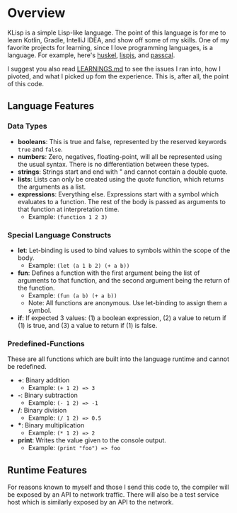 # Overview
KLisp is a simple Lisp-like language. The point of this language is for me to learn Kotlin, Gradle, IntelliJ IDEA, and 
show off some of my skills. One of my favorite projects for learning, since I love programming languages, is a language.
For example, here's [huskel](https://github.com/john-patterson/huskel), [lispjs](https://github.com/john-patterson/lispjs),
and [passcal](https://github.com/john-patterson/passcal).

I suggest you also read [LEARNINGS.md](LEARNINGS.md) to see the issues I ran into, how I pivoted, and what I picked up
fom the experience. This is, after all, the point of this code.

## Language Features

### Data Types

* __booleans__: This is true and false, represented by the reserved keywords `true` and `false`.
* __numbers__: Zero, negatives, floating-point, will all be represented using the usual syntax. There is no
differentiation between these types.
* __strings__: Strings start and end with " and cannot contain a double quote.
* __lists__: Lists can only be created using the _quote_ function, which returns the arguments as a list.
* __expressions__: Everything else. Expressions start with a symbol which evaluates to a function. The rest of the
body is passed as arguments to that function at interpretation time.
   - Example: `(function 1 2 3)`

### Special Language Constructs

* __let__: Let-binding is used to bind values to symbols within the scope of the body.
  - Example: `(let (a 1 b 2) (+ a b))`
* __fun__: Defines a function with the first argument being the list of arguments to that function, and the second argument being the return of the function.
  - Example: `(fun (a b) (+ a b))`
  - Note: All functions are anonymous. Use let-binding to assign them a symbol.
* __if__: If expected 3 values: (1) a boolean expression, (2) a value to return if (1) is true, and (3) a value to return if (1) is false.
 
 ### Predefined-Functions
 These are all functions which are built into the language runtime and cannot be redefined.
 * __+__: Binary addition
   - Example: `(+ 1 2) => 3` 
 * __-__: Binary subtraction
   - Example: `(- 1 2) => -1` 
 * __/__: Binary division
   - Example: `(/ 1 2) => 0.5` 
 * __*__: Binary multiplication
   - Example: `(* 1 2) => 2` 
 * __print__: Writes the value given to the console output.
   - Example: `(print "foo") => foo`


## Runtime Features
For reasons known to myself and those I send this code to, the compiler will be exposed by an API to network traffic.
There will also be a test service host which is similarly exposed by an API to the network.